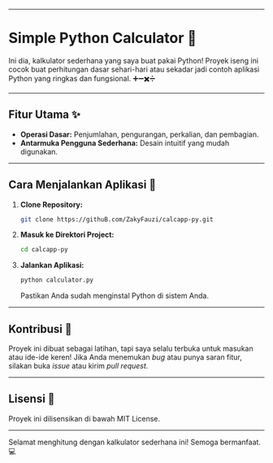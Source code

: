 -----

# Simple Python Calculator 🐍

Ini dia, kalkulator sederhana yang saya buat pakai Python\! Proyek iseng ini cocok buat perhitungan dasar sehari-hari atau sekadar jadi contoh aplikasi Python yang ringkas dan fungsional. ➕➖✖️➗

-----

## Fitur Utama ✨

  * **Operasi Dasar:** Penjumlahan, pengurangan, perkalian, dan pembagian.
  * **Antarmuka Pengguna Sederhana:** Desain intuitif yang mudah digunakan.

-----

## Cara Menjalankan Aplikasi 🚀

1.  **Clone Repository:**
    ```bash
    git clone https://githuB.com/ZakyFauzi/calcapp-py.git
    ```
2.  **Masuk ke Direktori Project:**
    ```bash
    cd calcapp-py
    ```
3.  **Jalankan Aplikasi:**
    ```bash
    python calculator.py
    ```
    Pastikan Anda sudah menginstal Python di sistem Anda.

-----

## Kontribusi 🤝

Proyek ini dibuat sebagai latihan, tapi saya selalu terbuka untuk masukan atau ide-ide keren\! Jika Anda menemukan *bug* atau punya saran fitur, silakan buka *issue* atau kirim *pull request*.

-----

## Lisensi 📄

Proyek ini dilisensikan di bawah MIT License.

-----

Selamat menghitung dengan kalkulator sederhana ini\! Semoga bermanfaat. 💻
